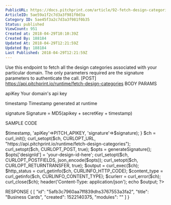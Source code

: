 ```yaml
---
PublicURL: https://docs.pitchprint.com/article/92-fetch-design-categories
ArticleID: 5ae59a1f2c7d3a3f981f0d3a
Category ID: 5ae45f3a2c7d3a3f981f0b35
Status: published
ViewCount: 951
Created at: 2018-04-29T10:10:39Z
Created By: 188184
Updated At: 2018-04-29T12:21:59Z
Updated By: 188184
Last Published: 2018-04-29T12:21:59Z
---
```


 Use this endpoint to fetch all the design categories associated with your particular domain.
 The only parameters required are the signature parameters to authenticate the call.
[POST]
https://api.pitchprint.io/runtime/fetch-design-categories
 BODY PARAMS


 apiKey
 Your domain's api key


 timestamp
 Timestamp generated at runtime


 signature
 Signature = MD5(apikey + secretKey + timestamp)

SAMPLE CODE
<?php

define('PITCH_APIKEY', 'your-api-key');
define('PITCH_SECRETKEY', 'your-secret-key');

function generateSignature () {
    $timestamp = time();
    $signature = md5(PITCH_APIKEY . PITCH_SECRETKEY . $timestamp);
    return array ('timestamp'=>$timestamp, 'apiKey'=>PITCH_APIKEY, 'signature'=>$signature);
}

$ch = curl_init();
curl_setopt($ch, CURLOPT_URL, "https://api.pitchprint.io/runtime/fetch-design-categories");
curl_setopt($ch, CURLOPT_POST, true);

$opts = generateSignature();
$opts['designId'] = 'your-design-id-here';

curl_setopt($ch, CURLOPT_POSTFIELDS, json_encode($opts));
curl_setopt($ch, CURLOPT_RETURNTRANSFER, true);

$output = curl_exec($ch);
$http_status = curl_getinfo($ch, CURLINFO_HTTP_CODE);
$content_type = curl_getinfo($ch, CURLINFO_CONTENT_TYPE);
$curlerr = curl_error($ch);
curl_close($ch);

header('Content-Type: application/json');

echo $output;

?>
 RESPONSE
{
[
    "id": "5afb3c7960aa7ff839dhs3767553a3fa2",
    "title": "Business Cards",
    "created": 1522140375,
    "modules": ""
]
}
